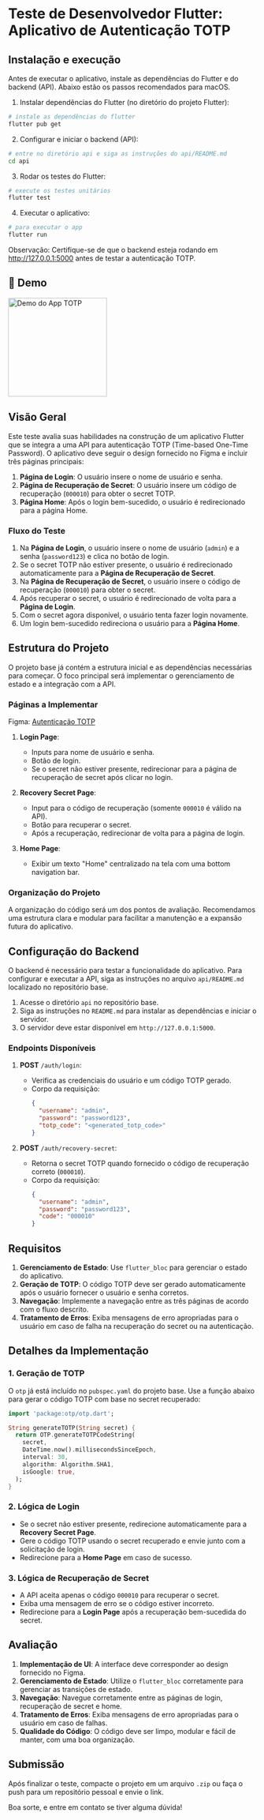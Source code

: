 # Teste de Desenvolvedor Flutter: Aplicativo de Autenticação TOTP

## Instalação e execução

Antes de executar o aplicativo, instale as dependências do Flutter e do backend (API). Abaixo estão os passos recomendados para macOS.

1. Instalar dependências do Flutter (no diretório do projeto Flutter):

```bash
# instale as dependências do flutter
flutter pub get
```

2. Configurar e iniciar o backend (API):

```bash
# entre no diretório api e siga as instruções do api/README.md
cd api

```

3. Rodar os testes do Flutter:

```bash
# execute os testes unitários
flutter test
```

4. Executar o aplicativo:

```bash
# para executar o app
flutter run
```

Observação: Certifique-se de que o backend esteja rodando em http://127.0.0.1:5000 antes de testar a autenticação TOTP.

## 🎥 Demo

<img src="demo/demo.gif" alt="Demo do App TOTP" width="200" />

## Visão Geral

Este teste avalia suas habilidades na construção de um aplicativo Flutter que se integra a uma API para autenticação TOTP
(Time-based One-Time Password). O aplicativo deve seguir o design fornecido no Figma e incluir três páginas principais:

1. **Página de Login**: O usuário insere o nome de usuário e senha.
2. **Página de Recuperação de Secret**: O usuário insere um código de recuperação (`000010`) para obter o secret TOTP.
3. **Página Home**: Após o login bem-sucedido, o usuário é redirecionado para a página Home.

### Fluxo do Teste

1. Na **Página de Login**, o usuário insere o nome de usuário (`admin`) e a senha (`password123`) e clica no botão de login.
2. Se o secret TOTP não estiver presente, o usuário é redirecionado automaticamente para a **Página de Recuperação de Secret**.
3. Na **Página de Recuperação de Secret**, o usuário insere o código de recuperação (`000010`) para obter o secret.
4. Após recuperar o secret, o usuário é redirecionado de volta para a **Página de Login**.
5. Com o secret agora disponível, o usuário tenta fazer login novamente.
6. Um login bem-sucedido redireciona o usuário para a **Página Home**.

## Estrutura do Projeto

O projeto base já contém a estrutura inicial e as dependências necessárias para começar. O foco principal será implementar
o gerenciamento de estado e a integração com a API.

### Páginas a Implementar

Figma: [Autenticação TOTP](https://www.figma.com/design/GcvlFrYngcezQUY78XGEmG/Flutter-Test?node-id=0-1&t=KC4t2EvVMdYyYzUW-1)

1. **Login Page**:
   - Inputs para nome de usuário e senha.
   - Botão de login.
   - Se o secret não estiver presente, redirecionar para a página de recuperação de secret após clicar no login.

2. **Recovery Secret Page**:
   - Input para o código de recuperação (somente `000010` é válido na API).
   - Botão para recuperar o secret.
   - Após a recuperação, redirecionar de volta para a página de login.

3. **Home Page**:
   - Exibir um texto "Home" centralizado na tela com uma bottom navigation bar.

### Organização do Projeto

A organização do código será um dos pontos de avaliação. Recomendamos uma estrutura clara e modular para facilitar
a manutenção e a expansão futura do aplicativo.

## Configuração do Backend

O backend é necessário para testar a funcionalidade do aplicativo. Para configurar e executar a API, siga as instruções no
arquivo `api/README.md` localizado no repositório base.

1. Acesse o diretório `api` no repositório base.
2. Siga as instruções no `README.md` para instalar as dependências e iniciar o servidor.
3. O servidor deve estar disponível em `http://127.0.0.1:5000`.

### Endpoints Disponíveis

1. **POST** `/auth/login`:
   - Verifica as credenciais do usuário e um código TOTP gerado.
   - Corpo da requisição:
     ```json
     {
       "username": "admin",
       "password": "password123",
       "totp_code": "<generated_totp_code>"
     }
     ```

2. **POST** `/auth/recovery-secret`:
   - Retorna o secret TOTP quando fornecido o código de recuperação correto (`000010`).
   - Corpo da requisição:
     ```json
     {
       "username": "admin",
       "password": "password123",
       "code": "000010"
     }
     ```

## Requisitos

1. **Gerenciamento de Estado**: Use `flutter_bloc` para gerenciar o estado do aplicativo.
2. **Geração de TOTP**: O código TOTP deve ser gerado automaticamente após o usuário fornecer o usuário e senha corretos.
3. **Navegação**: Implemente a navegação entre as três páginas de acordo com o fluxo descrito.
4. **Tratamento de Erros**: Exiba mensagens de erro apropriadas para o usuário em caso de falha na recuperação do secret
   ou na autenticação.

## Detalhes da Implementação

### 1. Geração de TOTP

O `otp` já está incluído no `pubspec.yaml` do projeto base. Use a função abaixo para gerar o código TOTP com base no secret
recuperado:

```dart
import 'package:otp/otp.dart';

String generateTOTP(String secret) {
  return OTP.generateTOTPCodeString(
    secret,
    DateTime.now().millisecondsSinceEpoch,
    interval: 30,
    algorithm: Algorithm.SHA1,
    isGoogle: true,
  );
}
```

### 2. Lógica de Login

- Se o secret não estiver presente, redirecione automaticamente para a **Recovery Secret Page**.
- Gere o código TOTP usando o secret recuperado e envie junto com a solicitação de login.
- Redirecione para a **Home Page** em caso de sucesso.

### 3. Lógica de Recuperação de Secret

- A API aceita apenas o código `000010` para recuperar o secret.
- Exiba uma mensagem de erro se o código estiver incorreto.
- Redirecione para a **Login Page** após a recuperação bem-sucedida do secret.

## Avaliação

1. **Implementação de UI**: A interface deve corresponder ao design fornecido no Figma.
2. **Gerenciamento de Estado**: Utilize o `flutter_bloc` corretamente para gerenciar as transições de estado.
3. **Navegação**: Navegue corretamente entre as páginas de login, recuperação de secret e home.
4. **Tratamento de Erros**: Exiba mensagens de erro apropriadas para o usuário em caso de falhas.
5. **Qualidade do Código**: O código deve ser limpo, modular e fácil de manter, com uma boa organização.

## Submissão

Após finalizar o teste, compacte o projeto em um arquivo `.zip` ou faça o push para um repositório pessoal e envie o link.

Boa sorte, e entre em contato se tiver alguma dúvida!

